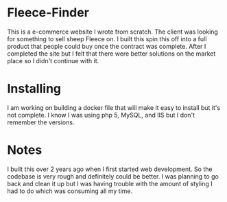 # Fleece-Finder

This is a e-commerce website I wrote from scratch. The client was looking for something to sell sheep Fleece on. I built this spin this off into a full product that people could buy once the contract was complete. After I completed the site but I felt that there were better solutions on the market place so I didn't continue with it.

# Installing
I am working on building a docker file that will make it easy to install but it's not complete. I know I was using php 5, MySQL, and IIS but I don't remember the versions. 

# Notes
I built this over 2 years ago when I first started web development. So the codebase is very rough and definitely could be better. I was planning to go back and clean it up but I was having trouble with the amount of styling I had to do which was consuming all my time.
